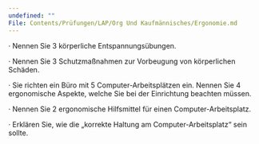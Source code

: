 ```yaml
---
undefined: ""
File: Contents/Prüfungen/LAP/Org Und Kaufmännisches/Ergonomie.md
---
```


· Nennen Sie 3 körperliche Entspannungsübungen.

· Nennen Sie 3 Schutzmaßnahmen zur Vorbeugung von körperlichen Schäden.

· Sie richten ein Büro mit 5 Computer-Arbeitsplätzen ein. Nennen Sie 4 ergonomische Aspekte, welche Sie bei der Einrichtung beachten müssen.

· Nennen Sie 2 ergonomische Hilfsmittel für einen Computer-Arbeitsplatz.

· Erklären Sie, wie die „korrekte Haltung am Computer-Arbeitsplatz“ sein sollte.

